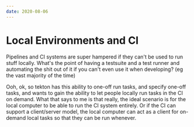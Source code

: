 ```yaml
---
date: 2020-08-06
---
```


# Local Environments and CI

Pipelines and CI systems are super hampered if they can't be used to run stuff locally.
What's the point of having a testsuite and a test runner and automating the shit out of it if you can't even use it when developing? (eg the vast majority of the time)

Ooh, ok, so tekton has this ability to one-off run tasks, and specify one-off tasks, and wants to gain the ability to let people locally run tasks in the CI on demand.
What that says to me is that really, the ideal scenario is for the local computer to be able to run the CI system entirely.
Or if the CI can support a client/server model, the local computer can act as a client for on-demand local tasks so that they can be run whenever.
